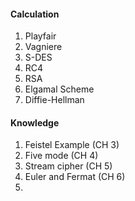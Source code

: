 #### Calculation
1. Playfair
2. Vagniere
3. S-DES
4. RC4
5. RSA
6. Elgamal Scheme
7. Diffie-Hellman

#### Knowledge
1. Feistel Example (CH 3)
2. Five mode (CH 4)
3. Stream cipher (CH 5)
4. Euler and Fermat (CH 6)
5. 
